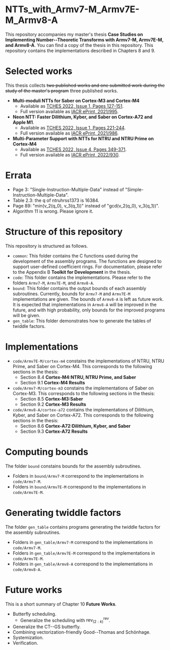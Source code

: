 
# NTTs_with_Armv7-M_Armv7E-M_Armv8-A
This repository accompanies my master's thesis **Case Studies on Implementing Number--Theoretic Transforms with Armv7-M, Armv7E-M, and Armv8-A**.
You can find a copy of the thesis in this repository.
This repository contains the implementations described in Chapters 8 and 9.


# Selected works
This thesis collects ~~two published works and one submitted work during the study of the master's program~~ three published works.
- **Multi-moduli NTTs for Saber on Cortex-M3 and Cortex-M4**
    - Available as [TCHES 2022, Issue 1, Pages 127-151](https://tches.iacr.org/index.php/TCHES/article/view/9292).
    - Full version available as [IACR ePrint, 2021/995](https://eprint.iacr.org/2021/995).
- **Neon NTT: Faster Dilithium, Kyber, and Saber on Cortex-A72 and Apple M1**.
    - Available as [TCHES 2022, Issue 1, Pages 221-244](https://tches.iacr.org/index.php/TCHES/article/view/9295).
    - Full version available as [IACR ePrint, 2021/986](https://eprint.iacr.org/2021/986).
- **Multi-Parameter Support with NTTs for NTRU and NTRU Prime on Cortex-M4**
    - Available as [TCHES 2022, Issue 4, Pages 349-371](https://tches.iacr.org/index.php/TCHES/article/view/9823).
    - Full version available as [IACR ePrint, 2022/930](https://eprint.iacr.org/2022/930).


# Errata
- Page 3: "Single-Instruction-Multiple-Data" instead of "Simple-Instruction-Multiple-Data".
- Table 2.3: the q of ntruhrss1373 is 16384.
- Page 89: "min(v_2(q_0), v_3(q_1))" instead of "gcd(v_2(q_0), v_3(q_1))".
- Algorithm 11 is wrong. Please ignore it.


# Structure of this repository
This repository is structured as follows.
- `common`:
    This folder contains the C functions used during the development of the assembly programs. The functions are designed to support user-defined coefficient rings. For documentation, please refer to the Appendix B **Toolkit for Development** in the thesis.
- `code`:
    This folder contains the implementations. Please refer to the folders `Armv7-M`, `Armv7E-M`, and `Armv8-A`.
- `bound`:
    This folder contains the output bounds of each assembly subroutines. Currently, bounds for `Armv7-M` and `Armv7E-M` implementations are given.
    The bounds of `Armv8-A` is left as future work. It is expected that implementations in `Armv8-A` will be improved in the future, and with high probability, only bounds for the improved programs will be given.
- `gen_table`:
    This folder demonstrates how to generate the tables of twiddle factors.


# Implementations
- `code/Armv7E-M/cortex-m4` constains the implementations of NTRU, NTRU Prime, and Saber on Cortex-M4. This corresponds to the following sections in the thesis:
    - Section 8.4 **Cortex-M4:NTRU, NTRU Prime, and Saber**
    - Section 9.1 **Cortex-M4 Results**
- `code/Armv7-M/cortex-m3` constains the implementations of Saber on Cortex-M3. This corresponds to the following sections in the thesis:
    - Section 8.5 **Cortex-M3:Saber**
    - Section 9.2 **Cortex-M3 Results**
- `code/Armv8-A/cortex-a72` contains the implementations of Dilithium, Kyber, and Saber on Cortex-A72. This corresponds to the following sections in the thesis:
    - Section 8.6 **Cortex-A72:Dilithium, Kyber, and Saber**
    - Section 9.3 **Cortex-A72 Results**


# Computing bounds
The folder `bound` constains bounds for the assembly subroutines.
- Folders in `bound/Armv7-M` correspond to the implementations in `code/Armv7-M`.
- Folders in `bound/Armv7E-M` correspond to the implementations in `code/Armv7E-M`.


# Generating twiddle factors
The folder `gen_table` contains programs generating the twiddle factors for the assembly subroutines.
- Folders in `gen_table/Armv7-M` correspond to the implementations in `code/Armv7-M`.
- Folders in `gen_table/Armv7E-M` correspond to the implementations in `code/Armv7E-M`.
- Folders in `gen_table/Armv8-A` correspond to the implementations in `code/Armv8-A`.


# Future works
This is a short summary of Chapter 10 **Future Works**.
- Butterfly scheduling.
    - Generalize the scheduling with $\mathrm{rev}_{(2:k)}^{\mathrm{rev}}$.
- Generalize the CT--GS butterfly.
- Combining vectorization-friendly Good--Thomas and Schönhage.
- Systemization.
- Verification.





















